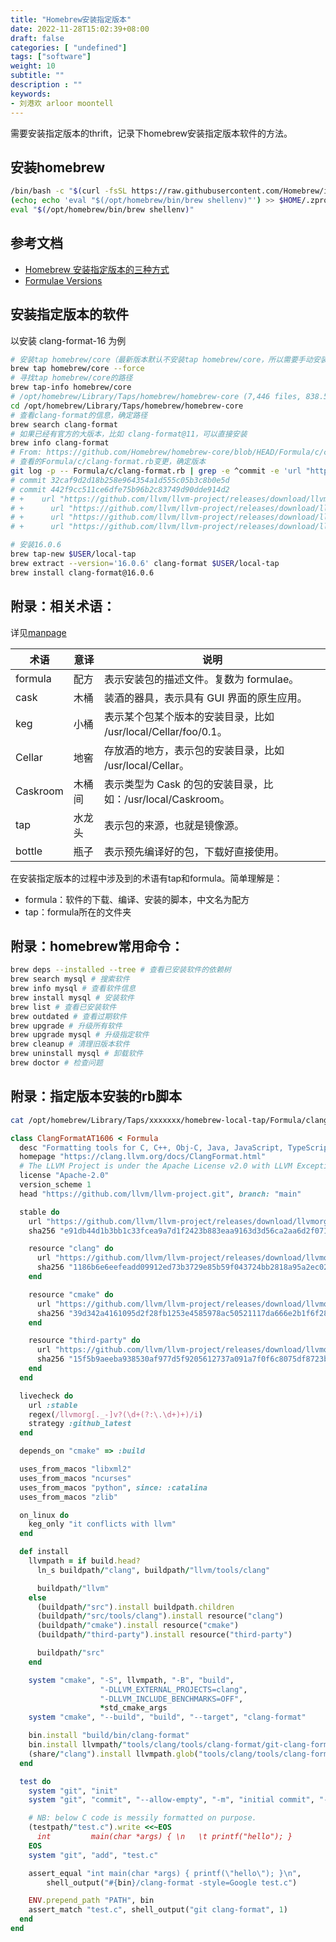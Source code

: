 ```yaml
---
title: "Homebrew安装指定版本"
date: 2022-11-28T15:02:39+08:00
draft: false
categories: [ "undefined"]
tags: ["software"]
weight: 10
subtitle: ""
description : ""
keywords:
- 刘港欢 arloor moontell
---
```


需要安装指定版本的thrift，记录下homebrew安装指定版本软件的方法。
<!--more-->

## 安装homebrew

```bash
/bin/bash -c "$(curl -fsSL https://raw.githubusercontent.com/Homebrew/install/HEAD/install.sh)"
(echo; echo 'eval "$(/opt/homebrew/bin/brew shellenv)"') >> $HOME/.zprofile
eval "$(/opt/homebrew/bin/brew shellenv)"
```

## 参考文档

- [Homebrew 安装指定版本的三种方式](https://shockerli.net/post/homebrew-install-formula-specific-version/)
- [Formulae Versions](https://docs.brew.sh/Versions)

## 安装指定版本的软件

以安装 clang-format-16 为例

```bash
# 安装tap homebrew/core（最新版本默认不安装tap homebrew/core，所以需要手动安装
brew tap homebrew/core --force
# 寻找tap homebrew/core的路径
brew tap-info homebrew/core     
# /opt/homebrew/Library/Taps/homebrew/homebrew-core (7,446 files, 838.5MB)
cd /opt/homebrew/Library/Taps/homebrew/homebrew-core
# 查看clang-format的信息，确定路径
brew search clang-format
# 如果已经有官方的大版本，比如 clang-format@11，可以直接安装
brew info clang-format
# From: https://github.com/Homebrew/homebrew-core/blob/HEAD/Formula/c/clang-format.rb
# 查看的Formula/c/clang-format.rb变更，确定版本
git log -p -- Formula/c/clang-format.rb | grep -e ^commit -e 'url "http'
# commit 32caf9d2d18b258e964354a1d555c05b3c8b0e5d
# commit 442f9cc511ce6dfe75b96b2c83749d90dde914d2
# +    url "https://github.com/llvm/llvm-project/releases/download/llvmorg-16.0.6/llvm-16.0.6.src.tar.xz"
# +      url "https://github.com/llvm/llvm-project/releases/download/llvmorg-16.0.6/clang-16.0.6.src.tar.xz"
# +      url "https://github.com/llvm/llvm-project/releases/download/llvmorg-16.0.6/cmake-16.0.6.src.tar.xz"
# +      url "https://github.com/llvm/llvm-project/releases/download/llvmorg-16.0.6/third-party-16.0.6.src.tar.xz"

# 安装16.0.6
brew tap-new $USER/local-tap
brew extract --version='16.0.6' clang-format $USER/local-tap
brew install clang-format@16.0.6
```

## 附录：相关术语：

详见[manpage](https://docs.brew.sh/Manpage)

| 术语     | 意译   | 说明                                              |
|----------|--------|---------------------------------------------------|
| formula  | 配方   | 表示安装包的描述文件。复数为 formulae。           |
| cask     | 木桶   | 装酒的器具，表示具有 GUI 界面的原生应用。         |
| keg      | 小桶   | 表示某个包某个版本的安装目录，比如 /usr/local/Cellar/foo/0.1。 |
| Cellar   | 地窖   | 存放酒的地方，表示包的安装目录，比如 /usr/local/Cellar。 |
| Caskroom | 木桶间 | 表示类型为 Cask 的包的安装目录，比如：/usr/local/Caskroom。  |
| tap      | 水龙头 | 表示包的来源，也就是镜像源。                      |
| bottle   | 瓶子   | 表示预先编译好的包，下载好直接使用。              |


在安装指定版本的过程中涉及到的术语有tap和formula。简单理解是：

- formula：软件的下载、编译、安装的脚本，中文名为配方
- tap：formula所在的文件夹

## 附录：homebrew常用命令：

```bash
brew deps --installed --tree # 查看已安装软件的依赖树
brew search mysql # 搜索软件
brew info mysql # 查看软件信息
brew install mysql # 安装软件
brew list # 查看已安装软件
brew outdated # 查看过期软件
brew upgrade # 升级所有软件
brew upgrade mysql # 升级指定软件
brew cleanup # 清理旧版本软件
brew uninstall mysql # 卸载软件
brew doctor # 检查问题
```

## 附录：指定版本安装的rb脚本

```bash
cat /opt/homebrew/Library/Taps/xxxxxxx/homebrew-local-tap/Formula/clang-format@16.0.6.rb
```

```Ruby
class ClangFormatAT1606 < Formula
  desc "Formatting tools for C, C++, Obj-C, Java, JavaScript, TypeScript"
  homepage "https://clang.llvm.org/docs/ClangFormat.html"
  # The LLVM Project is under the Apache License v2.0 with LLVM Exceptions
  license "Apache-2.0"
  version_scheme 1
  head "https://github.com/llvm/llvm-project.git", branch: "main"

  stable do
    url "https://github.com/llvm/llvm-project/releases/download/llvmorg-16.0.6/llvm-16.0.6.src.tar.xz"
    sha256 "e91db44d1b3bb1c33fcea9a7d1f2423b883eaa9163d3d56ca2aa6d2f0711bc29"

    resource "clang" do
      url "https://github.com/llvm/llvm-project/releases/download/llvmorg-16.0.6/clang-16.0.6.src.tar.xz"
      sha256 "1186b6e6eefeadd09912ed73b3729e85b59f043724bb2818a95a2ec024571840"
    end

    resource "cmake" do
      url "https://github.com/llvm/llvm-project/releases/download/llvmorg-16.0.6/cmake-16.0.6.src.tar.xz"
      sha256 "39d342a4161095d2f28fb1253e4585978ac50521117da666e2b1f6f28b62f514"
    end

    resource "third-party" do
      url "https://github.com/llvm/llvm-project/releases/download/llvmorg-16.0.6/third-party-16.0.6.src.tar.xz"
      sha256 "15f5b9aeeba938530af977d5f9205612737a091a7f0f6c8075df8723b7713f70"
    end
  end

  livecheck do
    url :stable
    regex(/llvmorg[._-]v?(\d+(?:\.\d+)+)/i)
    strategy :github_latest
  end

  depends_on "cmake" => :build

  uses_from_macos "libxml2"
  uses_from_macos "ncurses"
  uses_from_macos "python", since: :catalina
  uses_from_macos "zlib"

  on_linux do
    keg_only "it conflicts with llvm"
  end

  def install
    llvmpath = if build.head?
      ln_s buildpath/"clang", buildpath/"llvm/tools/clang"

      buildpath/"llvm"
    else
      (buildpath/"src").install buildpath.children
      (buildpath/"src/tools/clang").install resource("clang")
      (buildpath/"cmake").install resource("cmake")
      (buildpath/"third-party").install resource("third-party")

      buildpath/"src"
    end

    system "cmake", "-S", llvmpath, "-B", "build",
                    "-DLLVM_EXTERNAL_PROJECTS=clang",
                    "-DLLVM_INCLUDE_BENCHMARKS=OFF",
                    *std_cmake_args
    system "cmake", "--build", "build", "--target", "clang-format"

    bin.install "build/bin/clang-format"
    bin.install llvmpath/"tools/clang/tools/clang-format/git-clang-format"
    (share/"clang").install llvmpath.glob("tools/clang/tools/clang-format/clang-format*")
  end

  test do
    system "git", "init"
    system "git", "commit", "--allow-empty", "-m", "initial commit", "--quiet"

    # NB: below C code is messily formatted on purpose.
    (testpath/"test.c").write <<~EOS
      int         main(char *args) { \n   \t printf("hello"); }
    EOS
    system "git", "add", "test.c"

    assert_equal "int main(char *args) { printf(\"hello\"); }\n",
        shell_output("#{bin}/clang-format -style=Google test.c")

    ENV.prepend_path "PATH", bin
    assert_match "test.c", shell_output("git clang-format", 1)
  end
end
```
